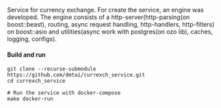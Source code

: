 Service for currency exchange. For create the service, an engine was developed. The engine consists of a http-server(http-parsing(on boost::beast), routing, async request handling, http-handlers, http-filters) on boost::asio and utilities(async work with postgres(on ozo lib), caches, logging, configs).
#### Build and run
```
git clone --recurse-submodule https://github.com/dmtai/currexch_service.git
cd currexch_service

# Run the service with docker-compose
make docker-run
```

